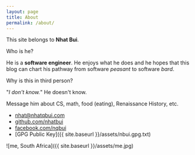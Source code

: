 ```yaml
---
layout: page
title: About
permalink: /about/
---
```


This site belongs to __Nhat Bui__.

Who is he?

He is a __software engineer__. He enjoys what he does and he hopes that this blog
can chart his pathway from software _peasant_ to software _bard_.

Why is this in third person?

"_I don't know._" He doesn't know.

Message him about CS, math, food (eating), Renaissance History, etc.

* [nhat@nhatqbui.com](mailto:nhat@nhatqbui.com)
* [github.com/nhatbui](https://github.com/nhatbui)
* [facebook.com/nqbui](https://www.facebook.com/nqbui)
* [GPG Public Key]({{ site.baseurl }}/assets/nbui.gpg.txt)

![me, South Africa]({{ site.baseurl }}/assets/me.jpg)
